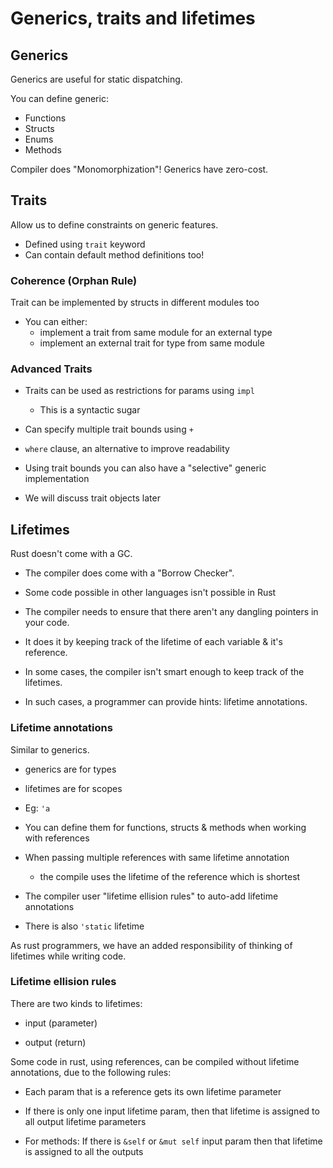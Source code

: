 # Generics, traits and lifetimes

## Generics

Generics are useful for static dispatching.

You can define generic:

- Functions
- Structs
- Enums
- Methods

Compiler does "Monomorphization"! Generics have zero-cost.

## Traits

Allow us to define constraints on generic features.

- Defined using `trait` keyword
- Can contain default method definitions too!

### Coherence (Orphan Rule)

Trait can be implemented by structs in different modules too

- You can either:
  - implement a trait from same module for an external type
  - implement an external trait for type from same module

### Advanced Traits

- Traits can be used as restrictions for params using `impl`
  - This is a syntactic sugar

- Can specify multiple trait bounds using `+`

- `where` clause, an alternative to improve readability

- Using trait bounds you can also have a "selective" generic implementation

- We will discuss trait objects later

## Lifetimes

Rust doesn't come with a GC.

- The compiler does come with a "Borrow Checker".

- Some code possible in other languages isn't possible in Rust

- The compiler needs to ensure that there aren't any dangling pointers in your code.

- It does it by keeping track of the lifetime of each variable & it's reference.

- In some cases, the compiler isn't smart enough to keep track of the lifetimes.

- In such cases, a programmer can provide hints: lifetime annotations.

### Lifetime annotations

Similar to generics.

- generics are for types

- lifetimes are for scopes

- Eg: `'a`

- You can define them for functions, structs & methods when working with references

- When passing multiple references with same lifetime annotation
  - the compile uses the lifetime of the reference which is shortest

- The compiler user "lifetime ellision rules" to auto-add lifetime annotations

- There is also `'static` lifetime

As rust programmers, we have an added responsibility of thinking of lifetimes while writing code.

### Lifetime ellision rules

There are two kinds to lifetimes:

- input (parameter)

- output (return)

Some code in rust, using references, can be compiled without lifetime annotations, due to the following rules:

- Each param that is a reference gets its own lifetime parameter

- If there is only one input lifetime param, then that lifetime is assigned to all output lifetime parameters

- For methods: If there is `&self` or `&mut self` input param then that lifetime is assigned to all the outputs
